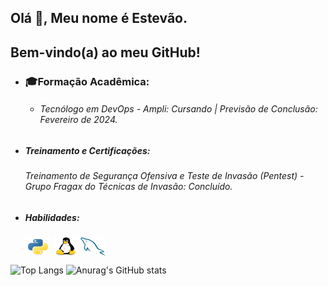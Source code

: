 ## Olá 👋, Meu nome é Estevão.  

## Bem-vindo(a) ao meu GitHub! 
- ### 🎓Formação Acadêmica: 
   - ###### Tecnólogo em DevOps - Ampli: Cursando | Previsão de Conclusão: Fevereiro de 2024.

- ##### Treinamento e Certificações:
   ###### Treinamento de Segurança Ofensiva e Teste de Invasão (Pentest) - Grupo Fragax do Técnicas de Invasão: Concluído.

- ##### Habilidades:
  <img align="center" alt="Tevolve-Python" height="30" width="40" src="https://raw.githubusercontent.com/devicons/devicon/master/icons/python/python-original.svg">
  <img align="center" alt="Tevolve-Linux" height="30" width="40" src="https://raw.githubusercontent.com/devicons/devicon/master/icons/linux/linux-original.svg">
  <img align="center" alt="Tevolve-MySQL" height="30" width="40" src="https://raw.githubusercontent.com/devicons/devicon/master/icons/mysql/mysql-original.svg">
</div>

![Top Langs](https://github-readme-stats.vercel.app/api/top-langs/?username=tevolve&layout=compact&theme=highcontrast)
![Anurag's GitHub stats](https://github-readme-stats.vercel.app/api?username=tevolve&show_icons=true&theme=highcontrast)



